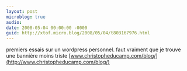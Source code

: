 ```yaml
---
layout: post
microblog: true
audio: 
date: 2008-05-04 00:00:00 -0000
guid: http://xtof.micro.blog/2008/05/04/t803167976.html
---
```

premiers essais sur un wordpress personnel. faut vraiment que je trouve une bannière moins triste [www.christopheducamp.com/blog/](http://www.christopheducamp.com/blog/)
